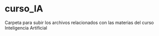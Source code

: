# curso_IA
Carpeta para subir los archivos relacionados con las materias del curso Inteligencia Artificial
